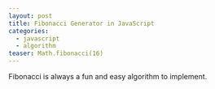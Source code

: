 ```yaml
---
layout: post
title: Fibonacci Generator in JavaScript
categories:
  - javascript
  - algorithm
teaser: Math.fibonacci(16)
---
```


Fibonacci is always a fun and easy algorithm to implement.

<script src="https://gist.github.com/1122517.js"> </script>